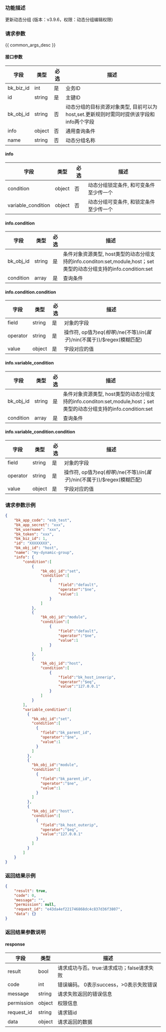 ### 功能描述

更新动态分组 (版本：v3.9.6，权限：动态分组编辑权限)

### 请求参数

{{ common_args_desc }}

#### 接口参数

| 字段        | 类型     | 必选 | 描述                                                  |
|-----------|--------|----|-----------------------------------------------------|
| bk_biz_id | int    | 是  | 业务ID                                                |
| id        | string | 是  | 主键ID                                                |
| bk_obj_id | string | 否  | 动态分组的目标资源对象类型, 目前可以为host,set.更新规则时需同时提供该字段和info两个字段 |
| info      | object | 否  | 通用查询条件                                              |
| name      | string | 否  | 动态分组名称                                              |

#### info
| 字段        | 类型     | 必选 | 描述                   |
|-----------|--------|----|----------------------|
| condition | object | 否  | 动态分组锁定条件, 和可变条件至少传一个 |
| variable_condition | object | 否  | 动态分组可变条件, 和锁定条件至少传一个 |

#### info.condition

| 字段        | 类型     | 必选 | 描述                                                                                    |
|-----------|--------|----|---------------------------------------------------------------------------------------|
| bk_obj_id | string | 是  | 条件对象资源类型, host类型的动态分组支持的info.conditon:set,module,host；set类型的动态分组支持的info.condition:set |
| condition | array  | 是  | 查询条件                                                                                  |

#### info.condition.condition

| 字段       | 类型     | 必选 | 描述                                     |
|----------|--------|----|----------------------------------------|
| field    | string | 是  | 对象的字段                                  |
| operator | string | 是  | 操作符, op值为$eq(相等)/$ne(不等)/$in(属于)/$nin(不属于))/$regex(模糊匹配) |
| value    | object | 是  | 字段对应的值                                 |

#### info.variable_condition

| 字段        | 类型     | 必选 | 描述                                                                                    |
|-----------|--------|----|---------------------------------------------------------------------------------------|
| bk_obj_id | string | 是  | 条件对象资源类型, host类型的动态分组支持的info.conditon:set,module,host；set类型的动态分组支持的info.condition:set |
| condition | array  | 是  | 查询条件                                                                                  |

#### info.variable_condition.condition

| 字段       | 类型     | 必选 | 描述                                     |
|----------|--------|----|----------------------------------------|
| field    | string | 是  | 对象的字段                                  |
| operator | string | 是  | 操作符, op值为$eq(相等)/$ne(不等)/$in(属于)/$nin(不属于))/$regex(模糊匹配) |
| value    | object | 是  | 字段对应的值                                 |

### 请求参数示例

```json
{
    "bk_app_code": "esb_test",
    "bk_app_secret": "xxx",
    "bk_username": "xxx",
    "bk_token": "xxx",
    "bk_biz_id": 1,
    "id": "XXXXXXXX",
    "bk_obj_id": "host",
    "name": "my-dynamic-group",
    "info": {
    	"condition":[
    		{
    			"bk_obj_id":"set",
    			"condition":[
    				{
    					"field":"default",
    					"operator":"$ne",
    					"value":1
    				}
    			]
    		},
    		{
    			"bk_obj_id":"module",
    			"condition":[
    				{
    					"field":"default",
    					"operator":"$ne",
    					"value":1
    				}
    			]
    		},
    		{
    			"bk_obj_id":"host",
    			"condition":[
    				{
    					"field":"bk_host_innerip",
    					"operator":"$eq",
    					"value":"127.0.0.1"
    				}
    			]
    		}
    	],
        "variable_condition":[
          {
            "bk_obj_id":"set",
            "condition":[
              {
                "field":"bk_parent_id",
                "operator":"$ne",
                "value":1
              }
            ]
          },
          {
            "bk_obj_id":"module",
            "condition":[
              {
                "field":"bk_parent_id",
                "operator":"$ne",
                "value":1
              }
            ]
          },
          {
            "bk_obj_id":"host",
            "condition":[
              {
                "field":"bk_host_outerip",
                "operator":"$eq",
                "value":"127.0.0.1"
              }
            ]
          }
        ]
    }
}
```

### 返回结果示例

```json
{
    "result": true,
    "code": 0,
    "message": "",
    "permission": null,
    "request_id": "e43da4ef221746868dc4c837d36f3807",
    "data": {}
}
```

### 返回结果参数说明

#### response

| 字段         | 类型     | 描述                         |
|------------|--------|----------------------------|
| result     | bool   | 请求成功与否。true:请求成功；false请求失败 |
| code       | int    | 错误编码。 0表示success，>0表示失败错误  |
| message    | string | 请求失败返回的错误信息                |
| permission | object | 权限信息                       |
| request_id | string | 请求链id                      |
| data       | object | 请求返回的数据                    |
